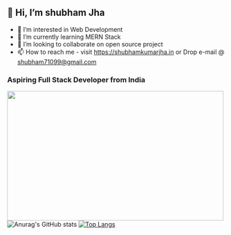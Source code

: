 ## 👋 Hi, I’m shubham Jha
- 👀 I’m interested in Web Development    
- 🌱 I’m currently learning MERN Stack
- 💞️ I’m looking to collaborate on open source project
- 📫 How to reach me - visit https://shubhamkumarjha.in or Drop e-mail @ shubham71099@gmail.com
###    Aspiring Full Stack Developer from India
<img src="https://camo.githubusercontent.com/ae6ce8513738f7d4d8d566a2f215a5bc7f65f39ddb91739e7f5bb94a5ac7a172/68747470733a2f2f6d69726f2e6d656469756d2e636f6d2f76322f726573697a653a6669743a3832382f312a7a566e574a7479474f585f6b5549446d3663634366512e676966" width="500" height="300"></img>
![Anurag's GitHub stats](https://github-readme-stats.vercel.app/api?username=shubham71099&show_icons=true&theme=highcontrast) [![Top Langs](https://github-readme-stats.vercel.app/api/top-langs/?username=shubham71099&layout=compact&langs_count=10)](https://github.com/anuraghazra/github-readme-stats)

